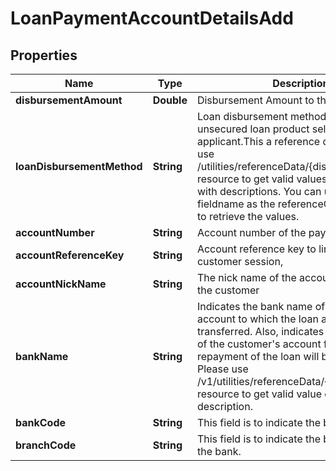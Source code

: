 # LoanPaymentAccountDetailsAdd

## Properties
Name | Type | Description | Notes
------------ | ------------- | ------------- | -------------
**disbursementAmount** | **Double** | Disbursement Amount to the applicant |  [optional]
**loanDisbursementMethod** | **String** | Loan disbursement method for the unsecured loan product selected by the applicant.This a reference data field. Please use /utilities/referenceData/{disbursementType} resource to get valid values of this field with descriptions. You can use the fieldname as the referenceCode parameter to retrieve the values. |  [optional]
**accountNumber** | **String** | Account number of the payee. | 
**accountReferenceKey** | **String** | Account reference key to link account in a customer session, |  [optional]
**accountNickName** | **String** | The nick name of the account assigned by the customer |  [optional]
**bankName** | **String** | Indicates the bank name of the customer&#x27;s account to which the loan amount will be transferred. Also, indicates the bank name of the customer&#x27;s account from which the repayment of the loan will be debited. Please use /v1/utilities/referenceData/{bankName} resource to get valid value of this field with description. | 
**bankCode** | **String** | This field is to indicate the bank code. |  [optional]
**branchCode** | **String** | This field is to indicate the branch code of the bank. | 
